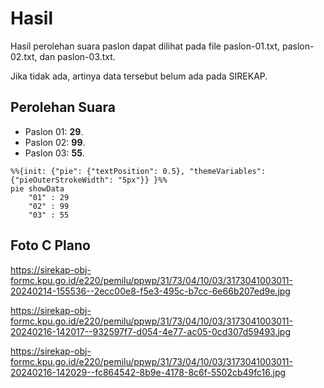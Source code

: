 # Hasil

Hasil perolehan suara paslon dapat dilihat pada file paslon-01.txt, paslon-02.txt, dan paslon-03.txt.

Jika tidak ada, artinya data tersebut belum ada pada SIREKAP.

## Perolehan Suara

 * Paslon 01: **29**.
 * Paslon 02: **99**.
 * Paslon 03: **55**.

```mermaid
%%{init: {"pie": {"textPosition": 0.5}, "themeVariables": {"pieOuterStrokeWidth": "5px"}} }%%
pie showData
    "01" : 29
    "02" : 99
    "03" : 55
```
## Foto C Plano

https://sirekap-obj-formc.kpu.go.id/e220/pemilu/ppwp/31/73/04/10/03/3173041003011-20240214-155536--2ecc00e8-f5e3-495c-b7cc-6e66b207ed9e.jpg

https://sirekap-obj-formc.kpu.go.id/e220/pemilu/ppwp/31/73/04/10/03/3173041003011-20240216-142017--932597f7-d054-4e77-ac05-0cd307d59493.jpg

https://sirekap-obj-formc.kpu.go.id/e220/pemilu/ppwp/31/73/04/10/03/3173041003011-20240216-142029--fc864542-8b9e-4178-8c6f-5502cb49fc16.jpg

